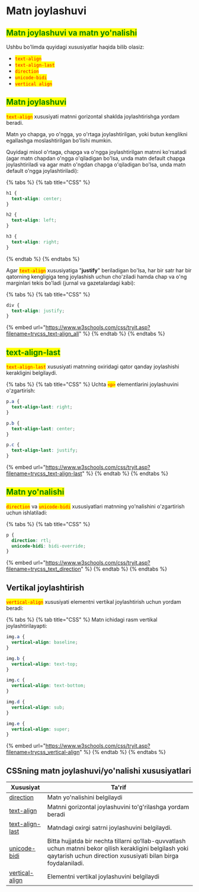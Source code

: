 # Matn joylashuvi

## <mark style="color:green;">Matn joylashuvi va matn yo'nalishi</mark> <a href="#matn-joylashuvi-va-matn-yonalishi" id="matn-joylashuvi-va-matn-yonalishi"></a>

Ushbu bo'limda quyidagi xususiyatlar haqida bilib olasiz:

* <mark style="color:red;">`text-align`</mark>
* <mark style="color:red;">`text-align-last`</mark>
* <mark style="color:red;">`direction`</mark>
* <mark style="color:red;">`unicode-bidi`</mark>
* <mark style="color:red;">`vertical align`</mark>

## <mark style="color:green;">Matn joylashuvi</mark> <a href="#matn-joylashuvi" id="matn-joylashuvi"></a>

<mark style="color:red;">`text-align`</mark> xususiyati matnni gorizontal shaklda joylashtirishga yordam beradi.

Matn yo chapga, yo o'ngga, yo o'rtaga joylashtirilgan, yoki butun kenglikni egallashga moslashtirilgan bo'lishi mumkin.

Quyidagi misol o'rtaga, chapga va o'ngga joylashtirilgan matnni ko'rsatadi (agar matn chapdan o'ngga o'qiladigan bo'lsa, unda matn default chapga joylashtiriladi va agar matn o'ngdan chapga o'qiladigan bo'lsa, unda matn default o'ngga joylashtiriladi):

{% tabs %}
{% tab title="CSS" %}
```css
h1 {
  text-align: center;
}

h2 {
  text-align: left;
}

h3 {
  text-align: right;
}
```
{% endtab %}
{% endtabs %}

Agar <mark style="color:red;">`text-align`</mark> xususiyatiga "**justify**" beriladigan bo'lsa, har bir satr har bir qatorning kengligiga teng joylashish uchun cho'ziladi hamda chap va o'ng marginlari tekis bo'ladi (jurnal va gazetalardagi kabi):

{% tabs %}
{% tab title="CSS" %}
```css
div {
  text-align: justify;
}
```

{% embed url="https://www.w3schools.com/css/tryit.asp?filename=trycss_text-align_all" %}
{% endtab %}
{% endtabs %}

## <mark style="color:green;">text-align-last</mark> <a href="#text-align-last" id="text-align-last"></a>

<mark style="color:red;">`text-align-last`</mark> xususiyati matnning oxiridagi qator qanday joylashishi kerakligini belgilaydi.

{% tabs %}
{% tab title="CSS" %}
Uchta <mark style="color:red;">`<p>`</mark> elementlarini joylashuvini o'zgartirish:

```css
p.a {
  text-align-last: right;
}

p.b {
  text-align-last: center;
}

p.c {
  text-align-last: justify;
}
```

{% embed url="https://www.w3schools.com/css/tryit.asp?filename=trycss_text-align-last" %}
{% endtab %}
{% endtabs %}

## <mark style="color:green;">Matn yo'nalishi</mark> <a href="#matn-yonalishi" id="matn-yonalishi"></a>

<mark style="color:red;">`direction`</mark> va <mark style="color:red;">`unicode-bidi`</mark> xususiyatlari matnning yo'nalishini o'zgartirish uchun ishlatiladi:

{% tabs %}
{% tab title="CSS" %}
```css
p {
  direction: rtl;
  unicode-bidi: bidi-override;
}
```

{% embed url="https://www.w3schools.com/css/tryit.asp?filename=trycss_text_direction" %}
{% endtab %}
{% endtabs %}

## Vertikal joylashtirish <a href="#vertikal-joylashtirish" id="vertikal-joylashtirish"></a>

<mark style="color:red;">`vertical-align`</mark> xususiyati elementni vertikal joylashtirish uchun yordam beradi:

{% tabs %}
{% tab title="CSS" %}
Matn ichidagi rasm vertikal joylashtirilayapti:

```css
img.a {
  vertical-align: baseline;
}

img.b {
  vertical-align: text-top;
}

img.c {
  vertical-align: text-bottom;
}

img.d {
  vertical-align: sub;
}

img.e {
  vertical-align: super;
}
```

{% embed url="https://www.w3schools.com/css/tryit.asp?filename=trycss_vertical-align" %}
{% endtab %}
{% endtabs %}

## CSSning matn joylashuvi/yo'nalishi xususiyatlari <a href="#css-matn-joylashtiruviyonalishi-xususiyatlari" id="css-matn-joylashtiruviyonalishi-xususiyatlari"></a>

| Xususiyat                                                                         | Ta'rif                                                                                                                                                                     |
| --------------------------------------------------------------------------------- | -------------------------------------------------------------------------------------------------------------------------------------------------------------------------- |
| [direction](https://www.w3schools.com/cssref/pr\_text\_direction.asp)             | Matn yo'nalishini belgilaydi                                                                                                                                               |
| [text-align](https://www.w3schools.com/cssref/pr\_text\_text-align.asp)           | Matnni gorizontal joylashuvini to'g'rilashga yordam beradi                                                                                                                 |
| [text-align-last](https://www.w3schools.com/cssref/css3\_pr\_text-align-last.asp) | Matndagi oxirgi satrni joylashuvini belgilaydi.                                                                                                                            |
| [unicode-bidi](https://www.w3schools.com/cssref/pr\_text\_unicode-bidi.asp)       | Bitta hujjatda bir nechta tillarni qo‘llab-quvvatlash uchun matnni bekor qilish kerakligini belgilash yoki qaytarish uchun direction xususiyati bilan birga foydalaniladi. |
| [vertical-align](https://www.w3schools.com/cssref/pr\_pos\_vertical-align.asp)    | Elementni vertikal joylashuvini belgilaydi                                                                                                                                 |
